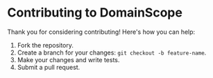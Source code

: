 # Contributing to DomainScope
Thank you for considering contributing! Here's how you can help:

1. Fork the repository.
2. Create a branch for your changes: `git checkout -b feature-name`.
3. Make your changes and write tests.
4. Submit a pull request.

